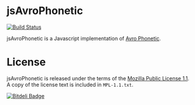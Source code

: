 # jsAvroPhonetic

[![Build Status](https://travis-ci.org/torifat/jsAvroPhonetic.png?branch=master)](https://travis-ci.org/torifat/jsAvroPhonetic)

jsAvroPhonetic is a Javascript implementation of
[Avro Phonetic](http://www.omicronlab.com/avro-keyboard.html).

# License

jsAvroPhonetic is released under the terms of the
[Mozilla Public License 1.1](http://www.mozilla.org/MPL/1.1/). A copy
of the license text is included in `MPL-1.1.txt`.


[![Bitdeli Badge](https://d2weczhvl823v0.cloudfront.net/torifat/jsAvroPhonetic/trend.png)](https://bitdeli.com/free "Bitdeli Badge")

